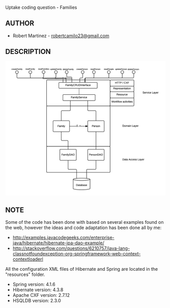 Uptake coding question - Families

AUTHOR
------------------------------------------
* Robert Martinez - robertcamilo23@gmail.com

DESCRIPTION
------------------------------------------
![alt tag](https://raw.githubusercontent.com/robertcamilo23/uptakeCodingQuestion/master/uptakeCodingQuestion.png)


NOTE
------------------------------------------

Some of the code has been done with based on several examples found on the web, however the ideas and code adaptation 
has been done all by me:

* http://examples.javacodegeeks.com/enterprise-java/hibernate/hibernate-jpa-dao-example/
* http://stackoverflow.com/questions/6210757/java-lang-classnotfoundexception-org-springframework-web-context-contextloaderl

All the configuration XML files of Hibernate and Spring
are located in the "resources" folder.

* Spring version:     4.1.6
* Hibernate version:  4.3.8
* Apache CXF version: 2.7.12
* HSQLDB version: 2.3.0